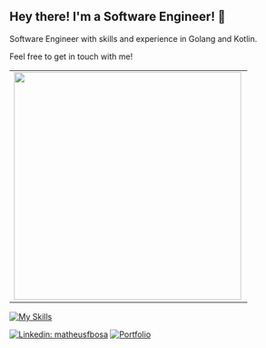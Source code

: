 ## Hey there! I'm a Software Engineer! 👋

Software Engineer with skills and experience in Golang and Kotlin.

Feel free to get in touch with me!

<center>
  <table>
    <tr>
      <td><img width="400px" align="left" src="https://github-readme-stats.vercel.app/api/top-langs/?username=matheusfbosa&hide=html&layout=compact&theme=dracula" /></td>
    </tr>
  </table>
</center>

[![My Skills](https://skillicons.dev/icons?i=aws,gcp,linux,git,docker,go,kotlin,mongodb,mysql)](https://skillicons.dev)

[![Linkedin: matheusfbosa](https://img.shields.io/badge/-matheusfbosa-blue?style=flat-square&logo=Linkedin&logoColor=white&link=https://www.linkedin.com/in/matheusfbosa/)](https://www.linkedin.com/in/matheusfbosa/)
[![Portfolio](https://img.shields.io/github/followers/matheusfbosa?label=follow&style=social)](https://matheusfbosa.github.io/)
